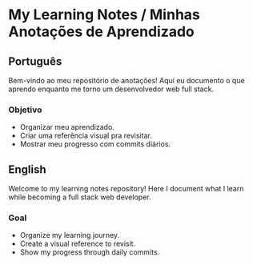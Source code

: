 # My Learning Notes / Minhas Anotações de Aprendizado

## Português
Bem-vindo ao meu repositório de anotações! Aqui eu documento o que aprendo enquanto me torno um desenvolvedor web full stack. 

### Objetivo
- Organizar meu aprendizado.
- Criar uma referência visual pra revisitar.
- Mostrar meu progresso com commits diários.

## English
Welcome to my learning notes repository! Here I document what I learn while becoming a full stack web developer. 

### Goal
- Organize my learning journey.
- Create a visual reference to revisit.
- Show my progress through daily commits.
